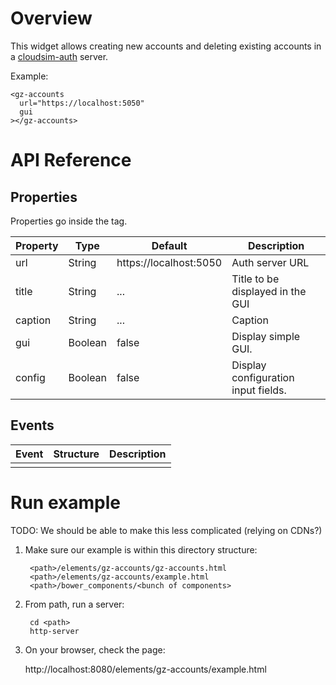 # Overview

This widget allows creating new accounts and deleting existing accounts in
a
[cloudsim-auth](https://bitbucket.org/osrf/cloudsim-auth)
server.

Example:

    <gz-accounts
      url="https://localhost:5050"
      gui
    ></gz-accounts>

# API Reference

## Properties

Properties go inside the tag.

| Property | Type | Default | Description |
| --- | --- | --- | --- |
| url | String | https://localhost:5050 | Auth server URL |
| title | String | ... | Title to be displayed in the GUI |
| caption | String | ... | Caption |
| gui | Boolean | false | Display simple GUI. |
| config | Boolean | false | Display configuration input fields. |

## Events

| Event | Structure | Description |
| --- | --- | --- |
|  |  |  |

# Run example

TODO: We should be able to make this less complicated (relying on CDNs?)

1. Make sure our example is within this directory structure:

        <path>/elements/gz-accounts/gz-accounts.html
        <path>/elements/gz-accounts/example.html
        <path>/bower_components/<bunch of components>

2. From path, run a server:

        cd <path>
        http-server

3. On your browser, check the page:

    http://localhost:8080/elements/gz-accounts/example.html
